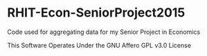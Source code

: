 # RHIT-Econ-SeniorProject2015
Code used for aggregating data for my Senior Project in Economics

This Software Operates Under the GNU Affero GPL v3.0 License
